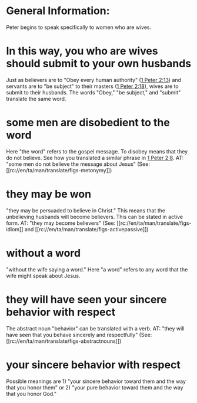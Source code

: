 # General Information:

Peter begins to speak specifically to women who are wives.

# In this way, you who are wives should submit to your own husbands

Just as believers are to "Obey every human authority" ([1 Peter 2:13](../02/13.md)) and servants are to "be subject" to their masters ([1 Peter 2:18](../02/18.md)), wives are to submit to their husbands. The words "Obey," "be subject," and "submit" translate the same word.

# some men are disobedient to the word

Here "the word" refers to the gospel message. To disobey means that they do not believe. See how you translated a similar phrase in [1 Peter 2:8](../02/07.md). AT: "some men do not believe the message about Jesus" (See: [[rc://en/ta/man/translate/figs-metonymy]])

# they may be won

"they may be persuaded to believe in Christ." This means that the unbelieving husbands will become believers. This can be stated in active form. AT: "they may become believers" (See: [[rc://en/ta/man/translate/figs-idiom]] and [[rc://en/ta/man/translate/figs-activepassive]])

# without a word

"without the wife saying a word." Here "a word" refers to any word that the wife might speak about Jesus.

# they will have seen your sincere behavior with respect

The abstract noun "behavior" can be translated with a verb. AT: "they will have seen that you behave sincerely and respectfully" (See: [[rc://en/ta/man/translate/figs-abstractnouns]])

# your sincere behavior with respect

Possible meanings are 1) "your sincere behavior toward them and the way that you honor them" or 2) "your pure behavior toward them and the way that you honor God."